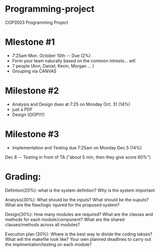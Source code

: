 # Programming-project
COP3503 Programming Project


# Mlestone #1
- 7:25am Mon. October 10th -- Due (2%)
- Form your team naturally based on the common intrests... wtf.
- 7 people (Ann, Daniel, Kevin, Morgan ... )
- Grouping via CANVAS

# Milestone #2
- Analysis and Design dues at 7:25 on Monday Oct. 31 (14%)
- just a PDF
- Design (OOP!!!!)

# Milestone #3
- Implementation and Testing due 7:25am on Monday Dec.5 (14%)

Dec 8 -- Testing in front of TA ("about 5 min, then they give score 60%")


# Grading:
Defintion(20%): what is the system defintion? Why is the system important

Analysis(30%): What should be the inputs? What should be the ouputs? What are the flaw/logic rquired for the proposed system?

Design(30%): How many modules are required? What are the classes and methods for each module/component? What are the shared classes/methods across all modules?

Execution plan (20%): Whare is the best way to divide the coding takses? What will the makefile look like? Your own planned deadlines to carry out the implmentation/testing on each module?
